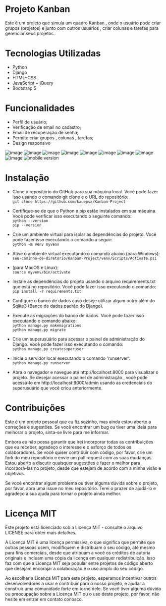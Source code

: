 # Projeto Kanban
Este é um projeto que simula um quadro Kanban , onde o usuário pode criar grupos (projetos) e junto com outros usuários , criar colunas e tarefas para gerenciar seus projetos . 

# Tecnologias Utilizadas
* Python 
* Django
* HTML+CSS
* JavaScript + jQuery
* Bootstrap 5

# Funcionalidades
* Perfil de usuário;
* Verificação de email no cadastro;
* Email de recuperação de senha;
* Permite criar grupos , colunas , tarefas;
* Design responsivo

![image](https://github.com/kauepsa/Kanban-Project/assets/93888091/5e4f07cb-523c-4562-bfb8-b1b85b1a6618)
![image](https://github.com/kauepsa/Kanban-Project/assets/93888091/fd6141ce-cc13-4a1a-9f1c-714e93c15402)
![image](https://github.com/kauepsa/Kanban-Project/assets/93888091/df4207e4-5a36-42ec-a48a-9b8308742b59)
![image](https://github.com/kauepsa/Kanban-Project/assets/93888091/ce8a912f-11a3-4a7b-8ef5-181ab8e2d008)
![image](https://github.com/kauepsa/Kanban-Project/assets/93888091/6e901620-50d6-4a4e-a778-8fcbfa9a3f3a)
![image](https://github.com/kauepsa/Kanban-Project/assets/93888091/afb197fd-24af-42a4-96d0-3bfe7c1d1d12)
![image](https://github.com/kauepsa/Kanban-Project/assets/93888091/8ba1f164-b1e7-418e-8972-d04b6d43c3ff)
![image](https://github.com/kauepsa/Kanban-Project/assets/93888091/b4a8e375-f54b-4d49-b85f-48d29560c19b)
![image](https://github.com/kauepsa/Kanban-Project/assets/93888091/c6932322-04b7-44e7-b9d1-d8699e6980f4)
![mobile version](https://github.com/kauepsa/Kanban-Project/assets/93888091/98e9789f-ff77-4433-a61c-bc317db54e46)



# Instalação
* Clone o repositório do GitHub para sua máquina local. Você pode fazer isso usando o comando git clone e o URL do repositório: <br>
```git clone https://github.com/kauepsa/Kanban-Project```

* Certifique-se de que o Python e pip estão instalados em sua máquina. Você pode verificar isso executando o seguinte comando: <br>
```python --version``` <br>
```pip --version``` <br>

* Crie um ambiente virtual para isolar as dependências do projeto. Você pode fazer isso executando o comando a seguir: <br>
```python -m venv myvenv``` 

* Ative o ambiente virtual executando o comando abaixo (para Windows): <br>
```seu-caminho-de-diretorio/Kanban-Project/venv/Scripts/Activate.ps1```

* (para MacOS e Linux): <br>
```source myvenv/bin/activate```

* Instale as dependências do projeto usando o arquivo requirements.txt que está no repositório. Você pode fazer isso executando o comando: <br>
```pip install -r requirements.txt```

* Configure o banco de dados caso deseje utilizar algum outro além do Sqlite3 (Banco de dados padrão do Django).

* Execute as migrações do banco de dados. Você pode fazer isso executando o comando abaixo: <br>
```python manage.py makemigrations``` <br>
```python manage.py migrate```

* Crie um superusuário para acessar o painel de administração do Django. Você pode fazer isso executando o comando: <br>
```python manage.py createsuperuser```

* Inicie o servidor local executando o comando 'runserver': <br>
```python manage.py runserver```

* Abra o navegador e navegue até http://localhost:8000 para visualizar o projeto. Se desejar acessar o painel de administração , você pode acessá-lo em http://localhost:8000/admin usando as credenciais do superusuário que você criou anteriormente.



# Contribuições
Este é um projeto pessoal que eu fiz sozinho, mas ainda estou aberto a correções e sugestões. Se você encontrar um bug ou tiver uma ideia para melhorar o projeto, sinta-se livre para me informar.

Embora eu não possa garantir que irei incorporar todas as contribuições que eu receber, agradeço o interesse e o esforço de todos os colaboradores. Se você quiser contribuir com código, por favor, crie um fork do meu repositório e envie um pull request com as suas mudanças. Estou aberto a discutir quaisquer sugestões e fazer o melhor para incorporá-las no projeto, desde que estejam de acordo com a minha visão e objetivos.

Se você encontrar algum problema ou tiver alguma dúvida sobre o projeto, por favor, abra uma issue no meu repositório. Terei o prazer de ajudá-lo e agradeço a sua ajuda para tornar o projeto ainda melhor.




# Licença MIT

Este projeto está licenciado sob a Licença MIT - consulte o arquivo LICENSE para obter mais detalhes.

A Licença MIT é uma licença permissiva, o que significa que permite que outras pessoas usem, modifiquem e distribuam o seu código, até mesmo para fins comerciais, desde que atribuam a você os créditos de autoria originais e incluam uma cópia da licença em qualquer redistribuição. Isso faz com que a Licença MIT seja popular entre projetos de código aberto que desejam encorajar a colaboração e o uso amplo do seu código.

Ao escolher a Licença MIT para este projeto, esperamos incentivar outros desenvolvedores a usar e contribuir para o nosso projeto, e ajudar a construir uma comunidade forte em torno dele. Se você tiver alguma dúvida ou preocupação sobre a Licença MIT ou o uso deste projeto, por favor, não hesite em entrar em contato conosco.

